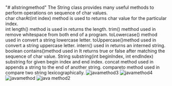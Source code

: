 "# allstringmethod" 
The String class provides many useful methods to perform operations on sequence of char values.                 
char charAt(int index) method is used to returns char value for the particular index.                                                                                     
int length() method is used in returns the length.
trim() metthod used in remove whitespace from both end of a program.
toLowercase() method used in convert a string lowercase letter.
toUppercase()method used in convert a string uppercase letter.
intern() used in returns an interned string.
boolean contains()method used in 	It returns true or false after matching the sequence of char value.
String substring(int beginIndex, int endIndex) substring for given begin index and end index.
concat method used in appends a string to the end of another string.
compareto method used in compare two string lexicographically.
![javamethod3](https://user-images.githubusercontent.com/116806049/202096296-2bbb1610-7fb0-455a-a53f-c52fc46ca383.PNG)
![javamethod4](https://user-images.githubusercontent.com/116806049/202096376-09a30a81-5b33-40c5-ab5e-232af17a92df.PNG)
![javamethod](https://user-images.githubusercontent.com/116806049/202096121-f7576169-cbf8-4d64-b890-5b37e8d8b01a.PNG)
![java method2](https://user-images.githubusercontent.com/116806049/202096221-5a936587-caf3-4612-9c3e-6827004d5247.PNG)


